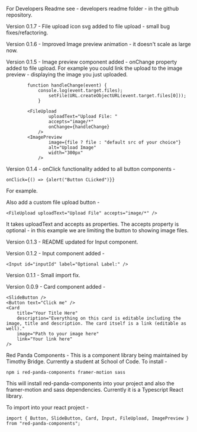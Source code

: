For Developers Readme see - developers readme folder - in the github repository.

Version 0.1.7 - File upload icon svg added to file upload - small bug fixes/refactoring.

Version 0.1.6 - Improved Image preview animation - it doesn't scale as large now.

Version 0.1.5 - Image preview component added - onChange property added to file upload. For example you
could link the upload to the image preview - displaying the image you just uploaded.

			function handleChange(event) {
				console.log(event.target.files);
					setFile(URL.createObjectURL(event.target.files[0]));
				}

			<FileUpload
					uploadText="Upload File: "
					accepts="image/*"
					onChange={handleChange}
				/>
			<ImagePreview
					image={file ? file : "default src of your choice"}
					alt="Upload Image"
					width="300px"
				/>

Version 0.1.4 - onClick functionality added to all button components -

	onClick={() => {alert("Button CLicked")}}

For example.

Also add a custom file upload button -

	<FileUpload uploadText="Upload File" accepts="image/*" />

It takes uploadText and accepts as properties. The accepts property is optional - in this example we are limiting the button to showing image files.

Version 0.1.3 - README updated for Input component.

Version 0.1.2 - Input component added -
	
	<Input id="inputId" label="Optional Label:" />

Version 0.1.1 - Small import fix.

Version 0.0.9 - Card component added -

    <SlideButton />
	<Button text="Click me" />
	<Card
		title="Your Title Here"
		description="Everything on this card is editable including the image, title and description. The card itself is a link (editable as well)."
		image="Path to your image here"
		link="Your link here"
	/>

Red Panda Components -
This is a component library being maintained by Timothy Bridge.
Currently a student at School of Code. To install - 

    npm i red-panda-components framer-motion sass

This will install red-panda-components into your project and also the framer-motion and sass dependencies. Currently it is a Typescript React library.

To import into your react project -
    
    import { Button, SlideButton, Card, Input, FileUpload, ImagePreview } from "red-panda-components";
